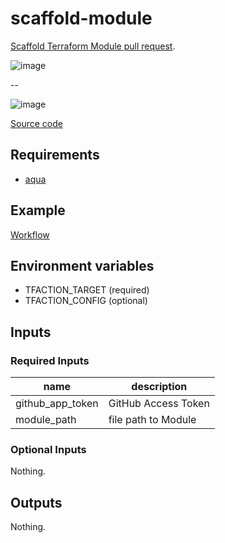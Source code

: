 # scaffold-module

[Scaffold Terraform Module pull request](/feature/module).

![image](https://user-images.githubusercontent.com/13323303/156072535-e9d65c62-23b8-48a1-9827-f9fce4ea191c.png)

--

![image](https://user-images.githubusercontent.com/13323303/156072431-56345976-60ba-4874-afcd-37026ec0510a.png)

[Source code](https://github.com/suzuki-shunsuke/tfaction/tree/main/scaffold-module)

## Requirements

* [aqua](https://aquaproj.github.io/)

## Example

[Workflow](https://github.com/suzuki-shunsuke/tfaction-example/blob/main/.github/workflows/scaffold-module.yaml)

## Environment variables

* TFACTION_TARGET (required)
* TFACTION_CONFIG (optional)

## Inputs

### Required Inputs

name | description
--- | ---
github_app_token | GitHub Access Token
module_path | file path to Module

### Optional Inputs

Nothing.

## Outputs

Nothing.
